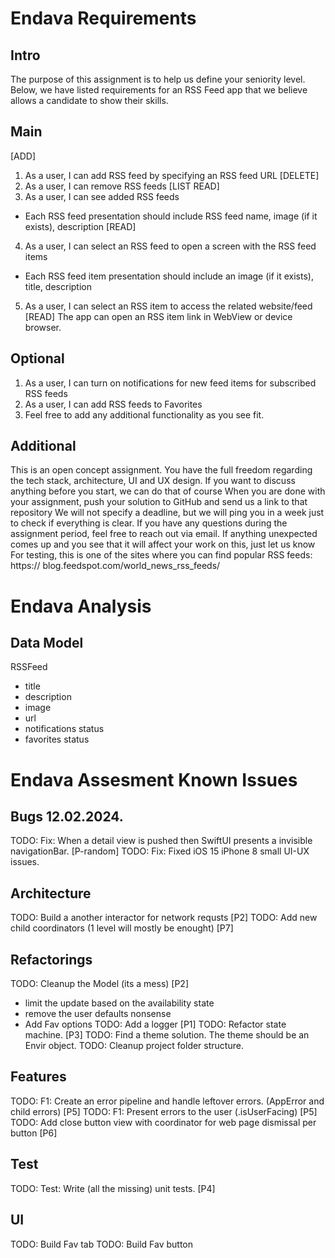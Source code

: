 # Endava Requirements

## Intro

The purpose of this assignment is to help us define your seniority level.
Below, we have listed requirements for an RSS Feed app that we believe allows a candidate to show their skills.

## Main

[ADD]
1. As a user, I can add RSS feed by specifying an RSS feed URL
[DELETE]
2. As a user, I can remove RSS feeds
[LIST READ]
3. As a user, I can see added RSS feeds
* Each RSS feed presentation should include RSS feed name, image (if it exists), description
[READ]
4. As a user, I can select an RSS feed to open a screen with the RSS feed items
* Each RSS feed item presentation should include an image (if it exists), title, description
5. As a user, I can select an RSS item to access the related website/feed
[READ]
The app can open an RSS item link in WebView or device browser.

## Optional

1. As a user, I can turn on notifications for new feed items for subscribed RSS feeds
2. As a user, I can add RSS feeds to Favorites
3. Feel free to add any additional functionality as you see fit.

## Additional

This is an open concept assignment. You have the full freedom regarding the tech stack, architecture, UI and UX design. 
If you want to discuss anything before you start, we can do that of course
When you are done with your assignment, push your solution to GitHub and send us a link to that repository
We will not specify a deadline, but we will ping you in a week just to check if everything is clear. 
If you have any questions during the assignment period, feel free to reach out via email. 
If anything unexpected comes up and you see that it will affect your work on this, just let us know
For testing, this is one of the sites where you can find popular RSS feeds: https:// blog.feedspot.com/world_news_rss_feeds/

# Endava Analysis

## Data Model
RSSFeed
* title
* description
* image
* url
* notifications status
* favorites status

# Endava Assesment Known Issues

## Bugs 12.02.2024.
TODO: Fix: When a detail view is pushed then SwiftUI presents a invisible navigationBar. [P-random]
TODO: Fix: Fixed iOS 15 iPhone 8 small UI-UX issues.

## Architecture
TODO: Build a another interactor for network requsts [P2]
TODO: Add new child coordinators (1 level will mostly be enought) [P7]

## Refactorings
TODO: Cleanup the Model (its a mess) [P2]
- limit the update based on the availability state
- remove the user defaults nonsense
- Add Fav options
TODO: Add a logger [P1]
TODO: Refactor state machine. [P3]
TODO: Find a theme solution. The theme should be an Envir object.
TODO: Cleanup project folder structure.

## Features
TODO: F1: Create an error pipeline and handle leftover errors. (AppError and child errors) [P5]
TODO: F1: Present errors to the user (.isUserFacing) [P5]
TODO: Add close button view with coordinator for web page dismissal per button [P6]

## Test
TODO: Test: Write (all the missing) unit tests. [P4]

## UI
TODO: Build Fav tab
TODO: Build Fav button
